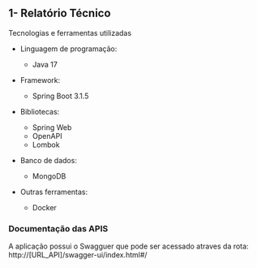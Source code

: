 ## 1- Relatório Técnico
Tecnologias e ferramentas utilizadas

* Linguagem de programação: 

    * Java 17

* Framework:
    * Spring Boot 3.1.5

* Bibliotecas:
  * Spring Web
  * OpenAPI
  * Lombok
    
* Banco de dados:
  * MongoDB
* Outras ferramentas:
  * Docker

### Documentação das APIS 
A aplicação possui o Swagguer que pode ser acessado atraves da rota: http://[URL_API]/swagger-ui/index.html#/